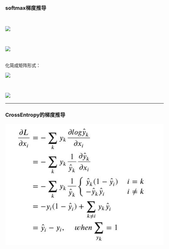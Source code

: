 ### softmax梯度推导

<br/>

![](https://latex.codecogs.com/svg.latex?\hat{y}_i=\frac{e^{x_i}}{\sum{e^{x_j}}})

<br/>

![](https://latex.codecogs.com/svg.latex?\frac{\partial{\hat{y}_i}}{\partial{x_j}}=\begin{cases}\frac{e^{x_i}\sum-e^{x_i}e^{x_j}}{\sum^2}=\hat{y}_i(1-\hat{y}_j),&i=j\\\\-\frac{e^{x_i}e^{x_j}}{\sum^2}=-\hat{y}_i\hat{y}_j,&i\neq{j}\\\\\end{cases})

<br/>
化简成矩阵形式：<br/>

![](https://latex.codecogs.com/svg.latex?\frac{\partial{\hat{y}}}{\partial{x}}=diag{(\hat{y})}-\hat{y}{\hat{y}}^\top\in{\mathbb{R}}^{d\times{d}})

<br/>

![](https://latex.codecogs.com/svg.latex?\frac{\partial{\hat{y}}}{\partial{x}}=\begin{bmatrix}\hat{y}_1&0&\cdots&0\\\\0&\hat{y}_2&\cdots&0\\\\\vdots&\vdots&\ddots&\vdots\\\\0&0&\cdots&\hat{y}_d\end{bmatrix}-\begin{bmatrix}{\hat{y}_1}^2&\hat{y}_1\hat{y}_2&\cdots&\hat{y}_1\hat{y}_d\\\\\\hat{y}_2\hat{y}_1&{\hat{y}_2}^2&\cdots&\hat{y}_2\hat{y}_d\\\\\\vdots&\vdots&\ddots&\vdots\\\\\\hat{y}_d\hat{y}_1&\hat{y}_d\hat{y}_2&\cdots&{\hat{y}_d}^2\end{bmatrix})

-------------

### CrossEntropy的梯度推导

![](softmax_crossentropy.jpg)

<br/>


